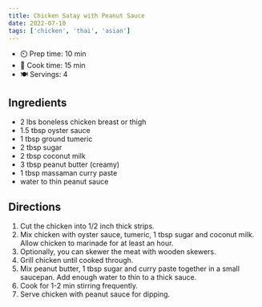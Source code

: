 ```yaml
---
title: Chicken Satay with Peanut Sauce
date: 2022-07-10 
tags: ['chicken', 'thai', 'asian']
---
```


- ⏲️ Prep time: 10 min
- 🍳 Cook time: 15 min
- 🍽️ Servings: 4

## Ingredients

- 2 lbs boneless chicken breast or thigh
- 1.5 tbsp oyster sauce
- 1 tbsp ground tumeric
- 2 tbsp sugar
- 2 tbsp coconut milk
- 3 tbsp peanut butter (creamy)
- 1 tbsp massaman curry paste
- water to thin peanut sauce

## Directions

1. Cut the chicken into 1/2 inch thick strips.
2. Mix chicken with oyster sauce, tumeric, 1 tbsp sugar and coconut milk.  Allow chicken to marinade for at least an hour.
3. Optionally, you can skewer the meat with wooden skewers.
4. Grill chicken until cooked through.
5. Mix peanut butter, 1 tbsp sugar and curry paste together in a small saucepan.  Add enough water to thin to a thick sauce.
6. Cook for 1-2 min stirring frequently.
7. Serve chicken with peanut sauce for dipping.
